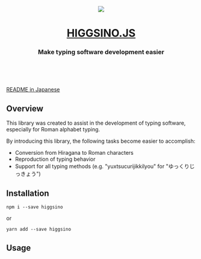 <p align="center"><img src="https://user-images.githubusercontent.com/121548464/237051613-2c859c35-3695-4666-97b2-22acc667472f.svg" /></p>

<a href="https://higgsino.boson.jp/us">
<h1 align="center">
HIGGSINO.JS
</h1>
</a>

<h3 align="center" >
Make typing software development easier
</h3>

<br /><br /><br />

[README in Japanese](https://github.com/Boson328/higgsino)

## Overview

This library was created to assist in the development of typing software, especially for Roman alphabet typing.

By introducing this library, the following tasks become easier to accomplish:

- Conversion from Hiragana to Roman characters
- Reproduction of typing behavior
- Support for all typing methods (e.g. "yuxtsucurijikkilyou" for "ゆっくりじっきょう")

## Installation

```
npm i --save higgsino
```

or

```
yarn add --save higgsino
```

## Usage

## 
